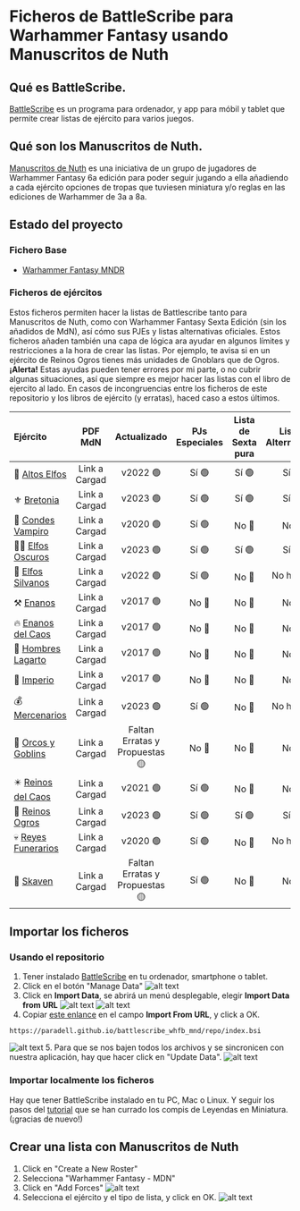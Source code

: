 # Ficheros de BattleScribe para Warhammer Fantasy usando Manuscritos de Nuth

## Qué es BattleScribe.
[BattleScribe](https://www.battlescribe.net) es un programa para ordenador, y app para móbil y tablet que permite crear listas de ejército para varios juegos. 

## Qué son los Manuscritos de Nuth.
[Manuscritos de Nuth](https://www.cargad.com/index.php/manuscritos-de-nuth/) es una iniciativa de un grupo de jugadores de Warhammer Fantasy 6a edición para poder seguir jugando a ella añadiendo a cada ejército opciones de tropas que tuviesen miniatura y/o reglas en las ediciones de Warhammer de 3a a 8a. 

## Estado del proyecto
### Fichero Base
* [Warhammer Fantasy MNDR](./files/Warhammer_Fantasy_MDNR.gst)

### Ficheros de ejércitos
Estos ficheros permiten hacer la listas de Battlescribe tanto para Manuscritos de Nuth, como con Warhammer Fantasy Sexta Edición (sin los añadidos de MdN), así cómo sus PJEs y listas alternativas oficiales. Estos ficheros añaden también una capa de lógica ara ayudar en algunos límites y restricciones a la hora de crear las listas. Por ejemplo, te avisa si en un ejército de Reinos Ogros tienes más unidades de Gnoblars que de Ogros. **¡Alerta!** Estas ayudas pueden tener errores por mi parte, o no cubrir algunas situaciones, así que siempre es mejor hacer las listas con el libro de ejercito al lado. En casos de incongruencias entre los ficheros de este repositorio y los libros de ejército (y erratas), haced caso a estos últimos.

| Ejército | PDF MdN | Actualizado | PJs Especiales | Lista de Sexta pura | Listas Alternativas | Límites automáticos | 
| :---     |  :---:  |  :---:      |     :---:      |   :---:             |   :---:             |   :---:             | 
| 🧝 [Altos Elfos](./files/Altos_Elfos_MND.cat)   | Link a Cargad     | v2022 🟢   | Sí 🟢 | Sí 🟢 | Sí 🟢 | Sí 🟢|
| ⚜️ [Bretonia](./files/Bretonia_MDN_2020.cat)   | Link a Cargad     | v2023 🟢   | Sí 🟢 | Sí 🟢 | Sí 🟢 | Sí 🟢 |
| 🦇 [Condes Vampiro](.files/Condes_Vampiro_MND.cat) | Link a Cargad     | v2020 🟢 | Sí 🟢 | No 🔴 | No 🔴 | Sí 🟢 |
| 🧝‍♀️ [Elfos Oscuros](./files/Elfos_Oscuros_MDN.cat)   | Link a Cargad     | v2023 🟢   | Sí 🟢 | Sí 🟢 | Sí 🟢 | Sí 🟢 |
| 🍃 [Elfos Silvanos](./files/Elfos_Silvanos_MDN.cat)  | Link a Cargad     | v2022  🟢   | Sí  🟢 | No 🔴 | No hay  🟢 | Sí 🟢 |
| ⚒️ [Enanos](./files/Enanos_MDN.cat)   | Link a Cargad     | v2017 🟢 | No 🔴 | No 🔴 | No 🔴 | Sí 🟢 |
| 🔥 [Enanos del Caos](./files/Enanos_del_Caos_MDN.cat)   | Link a Cargad     | v2017 🟢  | No 🔴 | No 🔴 | No 🔴 | Sí 🟢 |
| 🦎 [Hombres Lagarto](./files/Hombres_Lagarto_MDN.cat)    | Link a Cargad     | v2017 🟢  | No 🔴 | No 🔴 | No 🔴 | Sí 🟢 |
| 👑 [Imperio](./files/Imperio_MDN.cat)    | Link a Cargad     | v2017 🟢 | No 🔴 | No 🔴 | No 🔴 | Sí 🟢 |
| 💰 [Mercenarios](./files/Mercenarios_MDN.cat)   | Link a Cargad     | v2023 🟢  | Sí 🟢  | No 🔴  | No hay 🟢  | Sí 🟢|
| 💚 [Orcos y Goblins](./files/Orcos_Goblins_MDN.cat)    | Link a Cargad     | Faltan Erratas y Propuestas 🟡  | No 🔴 | No 🔴 | No 🔴 | No 🔴|
| ✴️ [Reinos del Caos](./files/Reinos_del_Caos_MDN.cat)   | Link a Cargad     | v2021 🟢    | Sí 🟢 | No 🔴 | No 🔴  | Sí 🟢 |
| 🍖 [Reinos Ogros](./files/Reinos_Ogros_MDN_2020.cat)   | Link a Cargad     | v2023 🟢    | Sí 🟢 | Sí 🟢 | Sí 🟢 | Sí 🟢 |
| 💀 [Reyes Funerarios](./files/Reyes_Funerarios_MDN.cat)   | Link a Cargad     | v2020 🟢    |  Sí 🟢 | No 🔴  | No hay 🟢 | Sí 🟢 |
| 🐀 [Skaven](./files/Skaven_MDN.cat)   | Link a Cargad     | Faltan Erratas y Propuestas 🟡  |  Sí 🟢 | No 🔴 | No 🔴|  Sí 🟢 |


## Importar los ficheros
### Usando el repositorio
1. Tener instalado [BattleScribe](https://battlescribe.net/?tab=downloads) en tu ordenador, smartphone o tablet.
2. Click en el botón "Manage Data"
![alt text][manage_data]
3. Click en **Import Data**, se abrirá un menú desplegable, elegir **Import Data from URL**
![alt text][import_data]
![alt text][import_data_url]
4. Copiar [este enlance](./repo/index.bsi) en el campo **Import From URL**, y click a OK.
```
https://paradell.github.io/battlescribe_whfb_mnd/repo/index.bsi
```
![alt text][import_from_url]
5. Para que se nos bajen todos los archivos y se sincronicen con nuestra aplicación, hay que hacer click en "Update Data".
![alt text][update_data]

### Importar localmente los ficheros
Hay que tener BattleScribe instalado en tu PC, Mac o Linux. Y seguir los pasos del [tutorial](http://www.leyendasenminiatura.com/2018/02/recursos-tutorial-battlescribe-mdnr.html) que se han currado los compis de Leyendas en Miniatura. (¡gracias de nuevo!)

## Crear una lista con Manuscritos de Nuth
1. Click en "Create a New Roster"
2. Selecciona "Warhammer Fantasy - MDN"
3. Click en "Add Forces"
![alt text][new_roster]
4. Selecciona el ejército y el tipo de lista, y click en OK.
![alt text][select_army]

[manage_data]: ./images/BS_manage_data.png "Botón Manage DAta"
[import_data]: ./images/BS_import_data.png "Menu Import Data"
[import_data_url]: ./images/BS_import_data_url.png "Menu Import Data From URL"
[import_from_url]: ./images/BS_import_from_url.png "Menu Import From URL"
[update_data]: ./images/BS_update_data.png "Menu Update Data"
[new_roster]: ./images/BS_new_roster.png "Menu New Roster"
[select_army]: ./images/BS_select_army.png "Menu Select Army"

